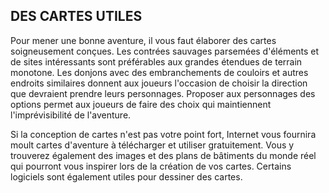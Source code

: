 ## DES CARTES UTILES


Pour mener une bonne aventure, il vous faut élaborer des
cartes soigneusement conçues. Les contrées sauvages
parsemées d'éléments et de sites intéressants sont
préférables aux grandes étendues de terrain monotone. Les
donjons avec des embranchements de couloirs et autres
endroits similaires donnent aux joueurs l'occasion de choisir
la direction que devraient prendre leurs personnages.
Proposer aux personnages des options permet aux joueurs
de faire des choix qui maintiennent l'imprévisibilité de
l'aventure.

Si la conception de cartes n'est pas votre point fort,
Internet vous fournira moult cartes d'aventure à télécharger
et utiliser gratuitement. Vous y trouverez également des
images et des plans de bâtiments du monde réel qui pourront
vous inspirer lors de la création de vos cartes. Certains
logiciels sont également utiles pour dessiner des cartes.
